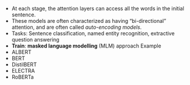 - At each stage, the attention layers can access all the words in the initial sentence.
- These models are often characterized as having “bi-directional” attention, and are often called _auto-encoding models_.
- Tasks: Sentence classification, named entity recognition, extractive question answering
- **Train**: **masked language modelling** (MLM) approach
Example
- ALBERT
- BERT
- DistilBERT
- ELECTRA
- RoBERTa
